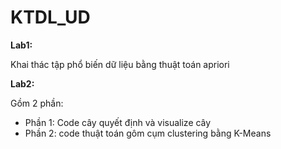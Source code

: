 # KTDL_UD

**Lab1:**

Khai thác tập phổ biến dữ liệu bằng thuật toán apriori

**Lab2:**

Gồm 2 phần:
+ Phần 1: Code cây quyết định và visualize cây
+ Phần 2: code thuật toán gôm cụm clustering bằng K-Means
